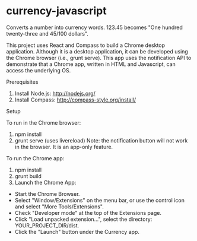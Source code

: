 # currency-javascript

Converts a number into currency words. 123.45 becomes "One hundred twenty-three and 45/100 dollars".

This project uses React and Compass to build a Chrome desktop application. Although it is a desktop application, it can be developed using the Chrome browser (i.e., grunt serve). This app uses the notification API to demonstrate that a Chrome app, written in HTML and Javascript, can access the underlying OS.

Prerequisites  

1. Install Node.js: http://nodejs.org/
2. Install Compass: http://compass-style.org/install/

Setup  

To run in the Chrome browser:

1. npm install
2. grunt serve (uses livereload)
Note: the notification button will not work in the browser. It is an app-only feature.

To run the Chrome app:

1. npm install
2. grunt build
3. Launch the Chrome App:

* Start the Chrome Browser.
* Select "Window/Extensions" on the menu bar, or use the control icon and select "More Tools/Extensions".
* Check "Developer mode" at the top of the Extensions page.
* Click "Load unpacked extension...", select the directory: YOUR_PROJECT_DIR/dist.
* Click the "Launch" button under the Currency app.
